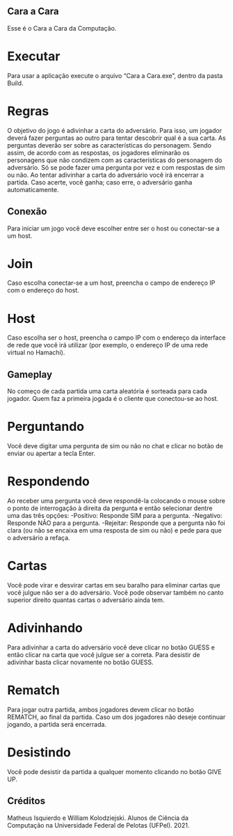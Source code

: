 ## Cara a Cara
Esse é o Cara a Cara da Computação.

# Executar
Para usar a aplicação execute o arquivo “Cara a Cara.exe”, dentro da pasta Build.

# Regras
O objetivo do jogo é adivinhar a carta do adversário. Para isso, um jogador deverá fazer perguntas ao outro para tentar descobrir qual é a sua carta. As perguntas deverão ser sobre as características do personagem. Sendo assim, de acordo com as respostas, os jogadores eliminarão os personagens que não condizem com as características do personagem do adversário. Só se pode fazer uma pergunta por vez e com respostas de sim ou não. Ao tentar adivinhar a carta do adversário você irá encerrar a partida. Caso acerte, você ganha; caso erre, o adversário ganha automaticamente.

## Conexão
Para iniciar um jogo você deve escolher entre ser o host ou conectar-se a um host.

# Join
Caso escolha conectar-se a um host, preencha o campo de endereço IP com o endereço do host.

# Host
Caso escolha ser o host, preencha o campo IP com o endereço da interface de rede que você irá utilizar (por exemplo, o endereço IP de uma rede virtual no Hamachi).

## Gameplay
No começo de cada partida uma carta aleatória é sorteada para cada jogador. Quem faz a primeira jogada é o cliente que conectou-se ao host.

# Perguntando
Você deve digitar uma pergunta de sim ou não no chat e clicar no botão de enviar ou apertar a tecla Enter.

# Respondendo
Ao receber uma pergunta você deve respondê-la colocando o mouse sobre o ponto de interrogação à direita da pergunta e então selecionar dentre uma das três opções:
-Positivo: Responde SIM para a pergunta.
-Negativo: Responde NÃO para a pergunta.
-Rejeitar: Responde que a pergunta não foi clara (ou não se encaixa em uma resposta de sim ou não) e pede para que o adversário a refaça.

# Cartas
Você pode virar e desvirar cartas em seu baralho para eliminar cartas que você julgue não ser a do adversário. Você pode observar também no canto superior direito quantas cartas o adversário ainda tem.

# Adivinhando
Para adivinhar a carta do adversário você deve clicar no botão GUESS e então clicar na carta que você julgue ser a correta. Para desistir de adivinhar basta clicar novamente no botão GUESS.

# Rematch
Para jogar outra partida, ambos jogadores devem clicar no botão REMATCH, ao final da partida. Caso um dos jogadores não deseje continuar jogando, a partida será encerrada.

# Desistindo
Você pode desistir da partida a qualquer momento clicando no botão GIVE UP.

## Créditos
Matheus Isquierdo e William Kolodziejski.
Alunos de Ciência da Computação na Universidade Federal de Pelotas (UFPel).
2021.